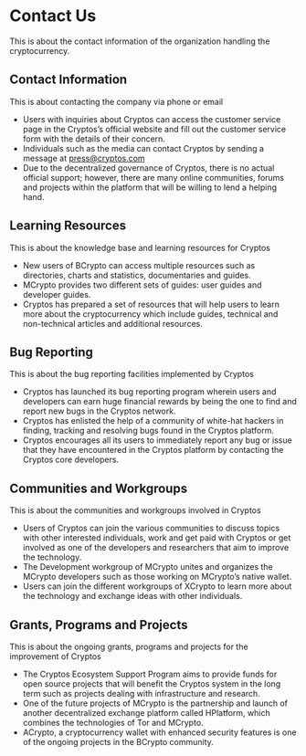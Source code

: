 # Contact Us

This is about the contact information of the organization handling the cryptocurrency.

## Contact Information

This is about contacting the company via phone or email

- Users with inquiries about Cryptos can access the customer service page in the Cryptos’s official website and fill out the customer service form with the details of their concern.
- Individuals such as the media can contact Cryptos by sending a message at press@cryptos.com
- Due to the decentralized governance of Cryptos, there is no actual official support; however, there are many online communities, forums and projects within the platform that will be willing to lend a helping hand.

## Learning Resources

This is about the knowledge base and learning resources for Cryptos

- New users of BCrypto can access multiple resources such as directories, charts and statistics, documentaries and guides.
- MCrypto provides two different sets of guides: user guides and developer guides.
- Cryptos has prepared a set of resources that will help users to learn more about the cryptocurrency which include guides, technical and non-technical articles and additional resources.

## Bug Reporting

This is about the bug reporting facilities implemented by Cryptos

- Cryptos has launched its bug reporting program wherein users and developers can earn huge financial rewards by being the one to find and report new bugs in the Cryptos network.
- Cryptos has enlisted the help of a community of white-hat hackers in finding, tracking and resolving bugs found in the Cryptos platform.
- Cryptos encourages all its users to immediately report any bug or issue that they have encountered in the Cryptos platform by contacting the Cryptos core developers.

## Communities and Workgroups

This is about the communities and workgroups involved in Cryptos

- Users of Cryptos can join the various communities to discuss topics with other interested individuals, work and get paid with Cryptos or get involved as one of the developers and researchers that aim to improve the technology.
- The Development workgroup of MCrypto unites and organizes the MCrypto developers such as those working on MCrypto’s native wallet.
- Users can join the different workgroups of XCrypto to learn more about the technology and exchange ideas with other individuals.

## Grants, Programs and Projects

This is about the ongoing grants, programs and projects for the improvement of Cryptos

- The Cryptos Ecosystem Support Program aims to provide funds for open source projects that will benefit the Cryptos system in the long term such as projects dealing with infrastructure and research.
- One of the future projects of MCrypto is the partnership and launch of another decentralized exchange platform called HPlatform, which combines the technologies of Tor and MCrypto.
- ACrypto, a cryptocurrency wallet with enhanced security features is one of the ongoing projects in the BCrypto community.
